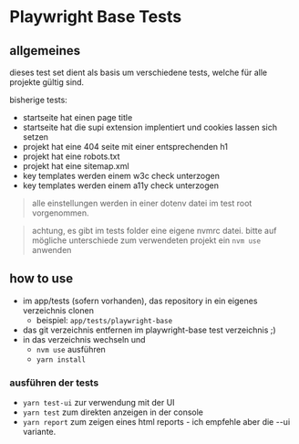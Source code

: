 # Playwright Base Tests

## allgemeines

dieses test set dient als basis um verschiedene tests, welche für alle projekte gültig sind.

bisherige tests:

-   startseite hat einen page title
-   startseite hat die supi extension implentiert und cookies lassen sich setzen
-   projekt hat eine 404 seite mit einer entsprechenden h1
-   projekt hat eine robots.txt
-   projekt hat eine sitemap.xml
-   key templates werden einem w3c check unterzogen
-   key templates werden einem a11y check unterzogen

> alle einstellungen werden in einer dotenv datei im test root vorgenommen.

> achtung, es gibt im tests folder eine eigene nvmrc datei. bitte auf mögliche unterschiede zum verwendeten
> projekt ein `nvm use` anwenden

## how to use

-   im app/tests (sofern vorhanden), das repository in ein eigenes verzeichnis clonen
    -   beispiel: `app/tests/playwright-base`
-   das git verzeichnis entfernen im playwright-base test verzeichnis ;)
-   in das verzeichnis wechseln und
    -   `nvm use` ausführen
    -   `yarn install`

### ausführen der tests

-   `yarn test-ui` zur verwendung mit der UI
-   `yarn test` zum direkten anzeigen in der console
-   `yarn report` zum zeigen eines html reports - ich empfehle aber die --ui variante.
